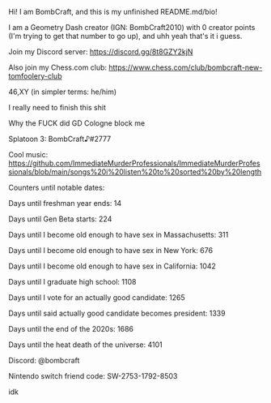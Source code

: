 Hi! I am BombCraft, and this is my unfinished README.md/bio!

I am a Geometry Dash creator (IGN: BombCraft2010) with 0 creator points (I'm trying to get that number to go up), and uhh yeah that's it i guess.

Join my Discord server: https://discord.gg/8t8GZY2kjN

Also join my Chess.com club: https://www.chess.com/club/bombcraft-new-tomfoolery-club

46,XY (in simpler terms: he/him)

I really need to finish this shit

Why the FUCK did GD Cologne block me

Splatoon 3: BombCraft♪#2777

Cool music: https://github.com/ImmediateMurderProfessionals/ImmediateMurderProfessionals/blob/main/songs%20i%20listen%20to%20sorted%20by%20length

Counters until notable dates:

Days until freshman year ends: 14

Days until Gen Beta starts: 224

Days until I become old enough to have sex in Massachusetts: 311

Days until I become old enough to have sex in New York: 676

Days until I become old enough to have sex in California: 1042

Days until I graduate high school: 1108

Days until I vote for an actually good candidate: 1265

Days until said actually good candidate becomes president: 1339

Days until the end of the 2020s: 1686

Days until the heat death of the universe: 4101

Discord: @bombcraft

Nintendo switch friend code: SW-2753-1792-8503

idk
